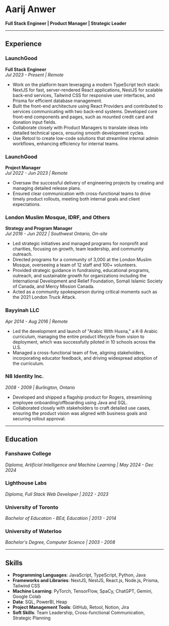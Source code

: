# **Aarij Anwer**  
**Full Stack Engineer | Product Manager | Strategic Leader**

---

## **Experience**

### **LaunchGood**  
**Full Stack Engineer**  
*Jul 2023 - Present | Remote*  
- Work on the platform team leveraging a modern TypeScript tech stack: NextJS for fast, server-rendered React applications, NestJS for scalable back-end services, Tailwind CSS for responsive user interfaces, and Prisma for efficient database management.  
- Built the front-end architecture using React Providers and contributed to services communicating with two back-end systems. Developed core front-end components and pages, such as mounted credit card and donation input fields.  
- Collaborate closely with Product Managers to translate ideas into detailed technical specs, ensuring smooth development cycles.  
- Use Retool to create low-code solutions that streamline internal admin workflows, enhancing efficiency for internal teams.

### **LaunchGood**  
**Project Manager**  
*Jul 2022 - Jun 2023 | Remote*  
- Oversaw the successful delivery of engineering projects by creating and managing detailed release plans.  
- Ensured clear communication with cross-functional teams to drive timely product rollouts, meeting both internal goals and client expectations.

### **London Muslim Mosque, IDRF, and Others**  
**Strategy and Program Manager**  
*Jul 2016 - Jun 2022 | Southwest Ontario, On-site*  
- Led strategic initiatives and managed programs for nonprofit and charities, focusing on growth, team leadership, and community outreach.  
- Directed programs for a community of 3,000 at the London Muslim Mosque, overseeing a team of 12 staff and 100+ volunteers.  
- Provided strategic guidance in fundraising, educational programs, outreach, and sustainable growth for organizations including the International Development and Relief Foundation, Somali Islamic Society of Canada, and Mercy Mission Canada.  
- Acted as a community spokesperson during critical moments such as the 2021 London Truck Attack.

### **Bayyinah LLC**  
*Apr 2014 - Aug 2016 | Remote*  
- Led the development and launch of "Arabic With Husna," a K-8 Arabic curriculum, managing the entire product lifecycle from vision to deployment, which was successfully piloted in 10 schools across the U.S.  
- Managed a cross-functional team of five, aligning stakeholders, incorporating educator feedback, and driving widespread adoption of the curriculum.

### **N8 Identity Inc.**  
*2008 - 2009 | Burlington, Ontario*  
- Developed and shipped a flagship product for Rogers, streamlining employee onboarding/offboarding using Java and SQL.  
- Collaborated closely with stakeholders to craft detailed use cases, ensuring the product vision was aligned with business goals and securing rollout approval.

---

## **Education**

### **Fanshawe College**  
*Diploma, Artificial Intelligence and Machine Learning | May 2024 - Dec 2024*

### **Lighthouse Labs**  
*Diploma, Full Stack Web Developer | 2022 - 2023*

### **University of Toronto**  
*Bachelor of Education - BEd, Education | 2013 - 2014*  

### **University of Waterloo**  
*Bachelor's Degree, Computer Science | 2003 - 2008*  

---

## **Skills**

- **Programming Languages**: JavaScript, TypeScript, Python, Java  
- **Frameworks and Libraries**: NextJS, NestJS, React.js, Node.js, Prisma, Tailwind CSS  
- **Machine Learning**: PyTorch, TensorFlow, SpaCy, ChatGPT, Gemini, Google Colab  
- **Data**: SQL, PowerBI, Heap  
- **Project Management Tools**: GitHub, Retool, Notion, Jira  
- **Soft Skills**: Team Leadership, Cross-functional Communication, Strategic Planning